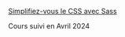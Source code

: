 [Simplifiez-vous le CSS avec Sass](https://openclassrooms.com/fr/courses/8069761-simplifiez-vous-le-css-avec-sass?)

Cours suivi en Avril 2024
